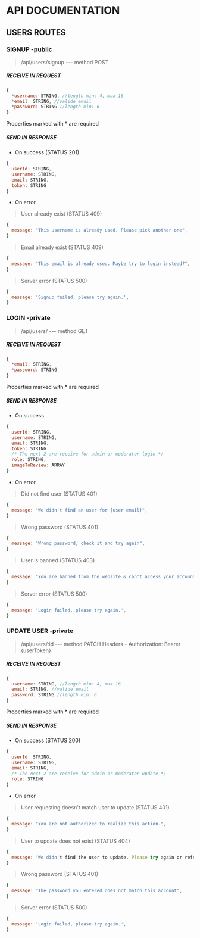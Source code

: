 # API DOCUMENTATION

## USERS ROUTES

### SIGNUP -public

> /api/users/signup   --- method POST

##### RECEIVE IN REQUEST

```javascript
{
  *username: STRING, //length min: 4, max 16
  *email: STRING, //valide email
  *password: STRING //length min: 6
}
```
Properties marked with * are required

##### SEND IN RESPONSE

*  On success (STATUS 201)
```javascript
{
  userId: STRING,
  username: STRING,
  email: STRING,
  token: STRING
}
```
*  On error

> User already exist (STATUS 409)
```javascript
{
  message: "This username is already used. Please pick another one",
}
```

> Email already exist (STATUS 409)
```javascript
{
  message: "This email is already used. Maybe try to login instead?",
}
```

> Server error (STATUS 500)
```javascript
{
  message: 'Signup failed, please try again.',
}
```


### LOGIN -private

> /api/users/   --- method GET

##### RECEIVE IN REQUEST

```javascript
{
  *email: STRING, 
  *password: STRING
}
```
Properties marked with * are required

##### SEND IN RESPONSE

*  On success
```javascript
{
  userId: STRING,
  username: STRING,
  email: STRING,
  token: STRING
  /* The next 2 are receive for admin or moderator login */
  role: STRING,
  imageToReview: ARRAY
}
```
*  On error

> Did not find user (STATUS 401)
```javascript
{
  message: "We didn't find an user for {user email}",
}
```

> Wrong password (STATUS 401)
```javascript
{
  message: "Wrong password, check it and try again",
}
```

> User is banned (STATUS 403)
```javascript
{
  message: "You are banned from the website & can't access your account",
}
```

> Server error (STATUS 500)
```javascript
{
  message: 'Login failed, please try again.',
}
```


### UPDATE USER -private

> /api/users/:id   --- method PATCH
> Headers - Authorization: Bearer {userToken}

##### RECEIVE IN REQUEST

```javascript
{
  username: STRING, //length min: 4, max 16
  email: STRING, //valide email
  password: STRING //length min: 6
}
```
Properties marked with * are required

##### SEND IN RESPONSE

*  On success (STATUS 200)
```javascript
{
  userId: STRING,
  username: STRING,
  email: STRING,
  /* The next 2 are receive for admin or moderator update */
  role: STRING
}
```
*  On error

> User requesting doesn't match user to update (STATUS 401)
```javascript
{
  message: "You are not authorized to realize this action.",
}
```

> User to update does not exist (STATUS 404)
```javascript
{
  message: 'We didn't find the user to update. Please try again or refresh your page.',
}
```

> Wrong password (STATUS 401)
```javascript
{
  message: "The password you entered does not match this account",
}
```

> Server error (STATUS 500)
```javascript
{
  message: 'Login failed, please try again.',
}
```
